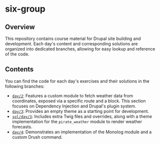 # six-group

## Overview
This repository contains course material for Drupal site building and development. Each day's content and corresponding solutions are organized into dedicated branches, allowing for easy lookup and reference of the code.

## Contents
You can find the code for each day's exercises and their solutions in the following branches:

- [`day/2`](https://github.com/jasperlammens/six-group/tree/day/2): Features a custom module to fetch weather data from coordinates, exposed via a specific route and a block. This section focuses on Dependency Injection and Drupal's plugin system.
- [`day/3`](https://github.com/jasperlammens/six-group/tree/day/3): Provides an empty theme as a starting point for development.
- [`sol/day/3`](https://github.com/jasperlammens/six-group/tree/sol/day/3): Includes extra Twig files and overrides, along with a theme implementation for the `pirate_weather` module to render weather forecasts.
- [`day/4`](https://github.com/jasperlammens/six-group/tree/day/4): Demonstrates an implementation of the Monolog module and a custom Drush command.